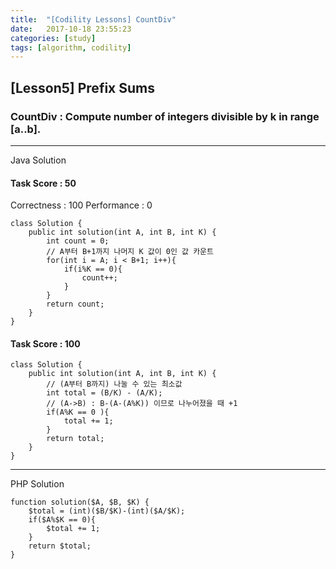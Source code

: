 ```yaml
---
title:  "[Codility Lessons] CountDiv"
date:   2017-10-18 23:55:23
categories: [study]
tags: [algorithm, codility]
---
```

## [Lesson5] Prefix Sums  
###  CountDiv : Compute number of integers divisible by k in range [a..b].  

---
Java Solution
#### Task Score : 50  
Correctness : 100 	Performance : 0
```
class Solution {
    public int solution(int A, int B, int K) {
        int count = 0;
        // A부터 B+1까지 나머지 K 값이 0인 값 카운트
        for(int i = A; i < B+1; i++){
            if(i%K == 0){
                count++;    
            }    
        }
        return count;
    }
}
```
#### Task Score : 100  
```
class Solution {
    public int solution(int A, int B, int K) {
        // (A부터 B까지) 나눌 수 있는 최소값
        int total = (B/K) - (A/K);
        // (A->B) : B-(A-(A%K)) 이므로 나누어졌을 때 +1
        if(A%K == 0 ){
            total += 1;    
        }
        return total;
    }
}
```
---
PHP Solution

```
function solution($A, $B, $K) {
    $total = (int)($B/$K)-(int)($A/$K);
    if($A%$K == 0){
        $total += 1;
    }
    return $total;
}
```
